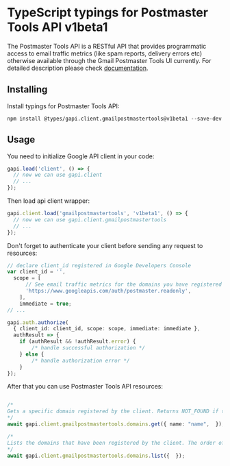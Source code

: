 # TypeScript typings for Postmaster Tools API v1beta1

The Postmaster Tools API is a RESTful API that provides programmatic access to email traffic metrics (like spam reports, delivery errors etc) otherwise available through the Gmail Postmaster Tools UI currently.
For detailed description please check [documentation](https://developers.google.com/gmail/postmaster).

## Installing

Install typings for Postmaster Tools API:

```
npm install @types/gapi.client.gmailpostmastertools@v1beta1 --save-dev
```

## Usage

You need to initialize Google API client in your code:

```typescript
gapi.load('client', () => {
  // now we can use gapi.client
  // ...
});
```

Then load api client wrapper:

```typescript
gapi.client.load('gmailpostmastertools', 'v1beta1', () => {
  // now we can use gapi.client.gmailpostmastertools
  // ...
});
```

Don't forget to authenticate your client before sending any request to resources:

```typescript
// declare client_id registered in Google Developers Console
var client_id = '',
  scope = [ 
      // See email traffic metrics for the domains you have registered in Gmail Postmaster Tools
      'https://www.googleapis.com/auth/postmaster.readonly',
    ],
    immediate = true;
// ...

gapi.auth.authorize(
  { client_id: client_id, scope: scope, immediate: immediate },
  authResult => {
    if (authResult && !authResult.error) {
        /* handle successful authorization */
    } else {
        /* handle authorization error */
    }
});
```

After that you can use Postmaster Tools API resources:

```typescript

/*
Gets a specific domain registered by the client. Returns NOT_FOUND if the domain does not exist.
*/
await gapi.client.gmailpostmastertools.domains.get({ name: "name",  });

/*
Lists the domains that have been registered by the client. The order of domains in the response is unspecified and non-deterministic. Newly created domains will not necessarily be added to the end of this list.
*/
await gapi.client.gmailpostmastertools.domains.list({  });
```
